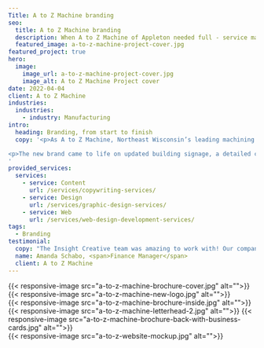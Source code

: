 ```yaml
---
Title: A to Z Machine branding
seo:
  title: A to Z Machine branding
  description: When A to Z Machine of Appleton needed full - service marketing expertise, Insight Creative lent expert branding, design, writing, photography and a new website!
  featured_image: a-to-z-machine-project-cover.jpg
featured_project: true
hero:
  image:
    image_url: a-to-z-machine-project-cover.jpg
    image_alt: A to Z Machine Project cover
date: 2022-04-04
client: A to Z Machine
industries:
  industries:
    - industry: Manufacturing
intro: 
  heading: Branding, from start to finish
  copy: '<p>As A to Z Machine, Northeast Wisconsin’s leading machining source, approached their milestone 25th anniversary, they knew it was also time to modernize their brand. A to Z Machine’s goal was to create a brand that truly reflects its hallmark traits of innovation and precision while maintaining its legacy of quality customer service. Insight collaborated with A to Z Machine’s branding committee to refresh the tagline, design a new logo (including a commemorative 25-year logo), develop complete brand standards and shoot on-site photography. </p>

<p>The new brand came to life on updated building signage, a detailed corporate identity package, a high-end print brochure and a custom, responsive website. A to Z Machine’s public-facing identity now matches the forward-thinking culture and innovative services within their facilities! A successful external brand rollout was matched by equal internal enthusiasm. A to Z Machine reported the largest employee apparel order in the company’s history!</p>
'
provided_services:
  services:
    - service: Content
      url: /services/copywriting-services/
    - service: Design
      url: /services/graphic-design-services/
    - service: Web
      url: /services/web-design-development-services/
tags:
  - Branding
testimonial: 
  copy: "The Insight Creative team was amazing to work with! Our company was in a transitional time, and we didn’t know internally how to make ourselves more visible. Their team worked hard on an entire rebrand strategy that really encompassed what A to Z Machine was all about. They were patient with us when we needed more time and were very responsive to all our requests. We look forward to working more with the Insight team to take our company to the next level."
  name: Amanda Schabo, <span>Finance Manager</span>
  client: A to Z Machine
---
```


<div class="wrapper-md">
<div class="flex-grid">
{{< responsive-image src="a-to-z-machine-brochure-cover.jpg" alt="">}}
{{< responsive-image src="a-to-z-machine-new-logo.jpg" alt="">}}
</div>
<div class="flex-grid">
{{< responsive-image src="a-to-z-machine-brochure-inside.jpg" alt="">}}
</div>
<div class="flex-grid">
{{< responsive-image src="a-to-z-machine-letterhead-2.jpg" alt="">}}
{{< responsive-image src="a-to-z-machine-brochure-back-with-business-cards.jpg" alt="">}}
</div>
<div class="flex-grid">
{{< responsive-image src="a-to-z-website-mockup.jpg" alt="">}}
</div>
</div>
